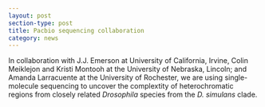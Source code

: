 ```yaml
---
layout: post
section-type: post
title: Pacbio sequencing collaboration
category: news
---
```


<p> In collaboration with <a ref="http://www.faculty.uci.edu/profile.cfm?faculty_id=5987" title="J.J. Emerson">J.J. Emerson</a> at University of California, Irvine,  Colin Meiklejon and Kristi Montooh at the University of Nebraska, Lincoln; and Amanda Larracuente at the University of Rochester, we are using single-molecule sequencing to uncover the complextity of heterochromatic regions from closely related <i> Drosophila </i> species from the <i>D. simulans</i> clade.</p> 
